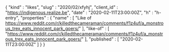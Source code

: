 {
  "kind" : "likes",
  "slug" : "2020/02/xfyhj",
  "client_id" : "https://indigenous.realize.be",
  "date" : "2020-02-11T23:00:00Z",
  "h" : "h-entry",
  "properties" : {
    "name" : [ "Like of https://www.reddit.com/r/killedthecameraman/comments/f1z4uf/a_monstrous_trex_eats_innocent_park_goers/" ],
    "like-of" : [ "https://www.reddit.com/r/killedthecameraman/comments/f1z4uf/a_monstrous_trex_eats_innocent_park_goers/" ],
    "published" : [ "2020-02-11T23:00:00Z" ]
  }
}
